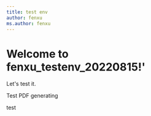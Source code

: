 ```yaml
---
title: test env
author: fenxu
ms.author: fenxu
---
```


# Welcome to fenxu_testenv_20220815!'

Let's test it.

Test PDF generating

test
